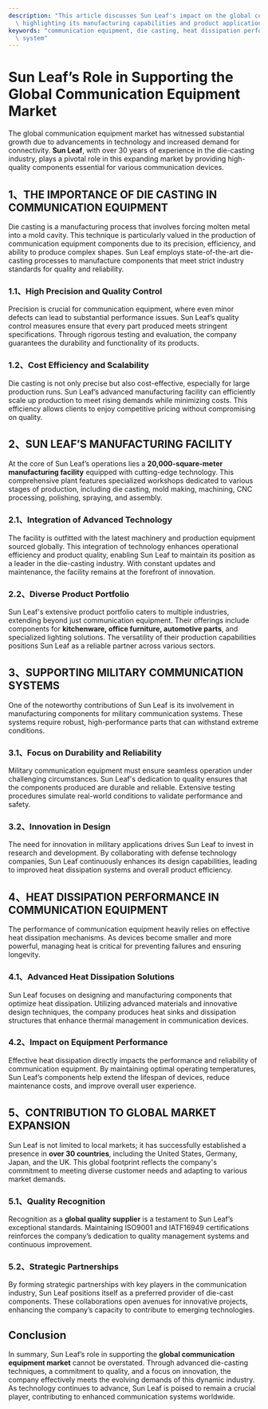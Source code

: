 ```yaml
---
description: "This article discusses Sun Leaf's impact on the global communication equipment market,\
  \ highlighting its manufacturing capabilities and product applications."
keywords: "communication equipment, die casting, heat dissipation performance, heat dissipation\
  \ system"
---
```

# Sun Leaf’s Role in Supporting the Global Communication Equipment Market

The global communication equipment market has witnessed substantial growth due to advancements in technology and increased demand for connectivity. **Sun Leaf**, with over 30 years of experience in the die-casting industry, plays a pivotal role in this expanding market by providing high-quality components essential for various communication devices.

## 1、THE IMPORTANCE OF DIE CASTING IN COMMUNICATION EQUIPMENT

Die casting is a manufacturing process that involves forcing molten metal into a mold cavity. This technique is particularly valued in the production of communication equipment components due to its precision, efficiency, and ability to produce complex shapes. Sun Leaf employs state-of-the-art die-casting processes to manufacture components that meet strict industry standards for quality and reliability. 

### 1.1、High Precision and Quality Control

Precision is crucial for communication equipment, where even minor defects can lead to substantial performance issues. Sun Leaf’s quality control measures ensure that every part produced meets stringent specifications. Through rigorous testing and evaluation, the company guarantees the durability and functionality of its products.

### 1.2、Cost Efficiency and Scalability

Die casting is not only precise but also cost-effective, especially for large production runs. Sun Leaf’s advanced manufacturing facility can efficiently scale up production to meet rising demands while minimizing costs. This efficiency allows clients to enjoy competitive pricing without compromising on quality.

## 2、SUN LEAF’S MANUFACTURING FACILITY

At the core of Sun Leaf’s operations lies a **20,000-square-meter manufacturing facility** equipped with cutting-edge technology. This comprehensive plant features specialized workshops dedicated to various stages of production, including die casting, mold making, machining, CNC processing, polishing, spraying, and assembly.

### 2.1、Integration of Advanced Technology

The facility is outfitted with the latest machinery and production equipment sourced globally. This integration of technology enhances operational efficiency and product quality, enabling Sun Leaf to maintain its position as a leader in the die-casting industry. With constant updates and maintenance, the facility remains at the forefront of innovation.

### 2.2、Diverse Product Portfolio

Sun Leaf's extensive product portfolio caters to multiple industries, extending beyond just communication equipment. Their offerings include components for **kitchenware, office furniture, automotive parts**, and specialized lighting solutions. The versatility of their production capabilities positions Sun Leaf as a reliable partner across various sectors.

## 3、SUPPORTING MILITARY COMMUNICATION SYSTEMS

One of the noteworthy contributions of Sun Leaf is its involvement in manufacturing components for military communication systems. These systems require robust, high-performance parts that can withstand extreme conditions. 

### 3.1、Focus on Durability and Reliability

Military communication equipment must ensure seamless operation under challenging circumstances. Sun Leaf's dedication to quality ensures that the components produced are durable and reliable. Extensive testing procedures simulate real-world conditions to validate performance and safety.

### 3.2、Innovation in Design

The need for innovation in military applications drives Sun Leaf to invest in research and development. By collaborating with defense technology companies, Sun Leaf continuously enhances its design capabilities, leading to improved heat dissipation systems and overall product efficiency.

## 4、HEAT DISSIPATION PERFORMANCE IN COMMUNICATION EQUIPMENT

The performance of communication equipment heavily relies on effective heat dissipation mechanisms. As devices become smaller and more powerful, managing heat is critical for preventing failures and ensuring longevity.

### 4.1、Advanced Heat Dissipation Solutions

Sun Leaf focuses on designing and manufacturing components that optimize heat dissipation. Utilizing advanced materials and innovative design techniques, the company produces heat sinks and dissipation structures that enhance thermal management in communication devices.

### 4.2、Impact on Equipment Performance

Effective heat dissipation directly impacts the performance and reliability of communication equipment. By maintaining optimal operating temperatures, Sun Leaf’s components help extend the lifespan of devices, reduce maintenance costs, and improve overall user experience.

## 5、CONTRIBUTION TO GLOBAL MARKET EXPANSION

Sun Leaf is not limited to local markets; it has successfully established a presence in **over 30 countries**, including the United States, Germany, Japan, and the UK. This global footprint reflects the company's commitment to meeting diverse customer needs and adapting to various market demands.

### 5.1、Quality Recognition

Recognition as a **global quality supplier** is a testament to Sun Leaf’s exceptional standards. Maintaining ISO9001 and IATF16949 certifications reinforces the company’s dedication to quality management systems and continuous improvement.

### 5.2、Strategic Partnerships

By forming strategic partnerships with key players in the communication industry, Sun Leaf positions itself as a preferred provider of die-cast components. These collaborations open avenues for innovative projects, enhancing the company’s capacity to contribute to emerging technologies.

## Conclusion

In summary, Sun Leaf’s role in supporting the **global communication equipment market** cannot be overstated. Through advanced die-casting techniques, a commitment to quality, and a focus on innovation, the company effectively meets the evolving demands of this dynamic industry. As technology continues to advance, Sun Leaf is poised to remain a crucial player, contributing to enhanced communication systems worldwide.
